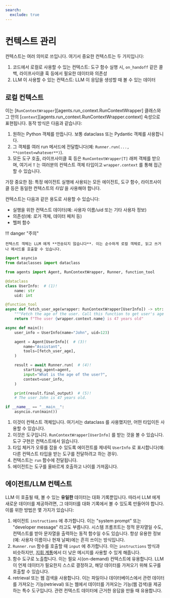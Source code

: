 ```yaml
---
search:
  exclude: true
---
```

# 컨텍스트 관리

컨텍스트는 여러 의미로 쓰입니다. 여기서 중요한 컨텍스트는 두 가지입니다:

1. 코드에서 로컬로 사용할 수 있는 컨텍스트: 도구 함수 실행 시, `on_handoff` 같은 콜백, 라이프사이클 훅 등에서 필요한 데이터와 의존성
2. LLM 이 사용할 수 있는 컨텍스트: LLM 이 응답을 생성할 때 볼 수 있는 데이터

## 로컬 컨텍스트

이는 [`RunContextWrapper`][agents.run_context.RunContextWrapper] 클래스와 그 안의 [`context`][agents.run_context.RunContextWrapper.context] 속성으로 표현됩니다. 동작 방식은 다음과 같습니다:

1. 원하는 Python 객체를 만듭니다. 보통 dataclass 또는 Pydantic 객체를 사용합니다.
2. 그 객체를 여러 run 메서드에 전달합니다(예: `Runner.run(..., **context=whatever**)`).
3. 모든 도구 호출, 라이프사이클 훅 등은 `RunContextWrapper[T]` 래퍼 객체를 받으며, 여기서 `T` 는 여러분의 컨텍스트 객체 타입이고 `wrapper.context` 를 통해 접근할 수 있습니다.

가장 중요한 점: 특정 에이전트 실행에 사용되는 모든 에이전트, 도구 함수, 라이프사이클 등은 동일한 컨텍스트의 _타입_ 을 사용해야 합니다.

컨텍스트는 다음과 같은 용도로 사용할 수 있습니다:

-   실행을 위한 컨텍스트 데이터(예: 사용자 이름/uid 또는 기타 사용자 정보)
-   의존성(예: 로거 객체, 데이터 페처 등)
-   헬퍼 함수

!!! danger "주의"

    컨텍스트 객체는 LLM 에게 **전송되지 않습니다**. 이는 순수하게 로컬 객체로, 읽고 쓰거나 메서드를 호출할 수 있습니다.

```python
import asyncio
from dataclasses import dataclass

from agents import Agent, RunContextWrapper, Runner, function_tool

@dataclass
class UserInfo:  # (1)!
    name: str
    uid: int

@function_tool
async def fetch_user_age(wrapper: RunContextWrapper[UserInfo]) -> str:  # (2)!
    """Fetch the age of the user. Call this function to get user's age information."""
    return f"The user {wrapper.context.name} is 47 years old"

async def main():
    user_info = UserInfo(name="John", uid=123)

    agent = Agent[UserInfo](  # (3)!
        name="Assistant",
        tools=[fetch_user_age],
    )

    result = await Runner.run(  # (4)!
        starting_agent=agent,
        input="What is the age of the user?",
        context=user_info,
    )

    print(result.final_output)  # (5)!
    # The user John is 47 years old.

if __name__ == "__main__":
    asyncio.run(main())
```

1. 이것이 컨텍스트 객체입니다. 여기서는 dataclass 를 사용했지만, 어떤 타입이든 사용할 수 있습니다.
2. 이것은 도구입니다. `RunContextWrapper[UserInfo]` 를 받는 것을 볼 수 있습니다. 도구 구현은 컨텍스트에서 읽습니다.
3. 타입 체커가 오류를 잡을 수 있도록 에이전트를 제네릭 `UserInfo` 로 표시합니다(예: 다른 컨텍스트 타입을 받는 도구를 전달하려고 하는 경우).
4. 컨텍스트는 `run` 함수에 전달됩니다.
5. 에이전트는 도구를 올바르게 호출하고 나이를 가져옵니다.

## 에이전트/LLM 컨텍스트

LLM 이 호출될 때, 볼 수 있는 **유일한** 데이터는 대화 기록뿐입니다. 따라서 LLM 에게 새로운 데이터를 제공하려면, 그 데이터를 대화 기록에서 볼 수 있도록 만들어야 합니다. 이를 위한 방법은 몇 가지가 있습니다:

1. 에이전트 `instructions` 에 추가합니다. 이는 "system prompt" 또는 "developer message" 라고도 부릅니다. 시스템 프롬프트는 정적 문자열일 수도, 컨텍스트를 받아 문자열을 출력하는 동적 함수일 수도 있습니다. 항상 유용한 정보(예: 사용자 이름이나 현재 날짜)에는 흔히 쓰이는 방식입니다.
2. `Runner.run` 함수를 호출할 때 `input` 에 추가합니다. 이는 `instructions` 방식과 비슷하지만, [지휘 계통](https://cdn.openai.com/spec/model-spec-2024-05-08.html#follow-the-chain-of-command)에서 더 낮은 메시지를 사용할 수 있게 해줍니다.
3. 함수 도구로 노출합니다. 이는 필요 시(on-demand) 컨텍스트에 유용합니다. LLM 이 언제 데이터가 필요한지 스스로 결정하고, 해당 데이터를 가져오기 위해 도구를 호출할 수 있습니다.
4. retrieval 또는 웹 검색을 사용합니다. 이는 파일이나 데이터베이스에서 관련 데이터를 가져오는 기능(retrieval) 또는 웹에서 데이터를 가져오는 기능(웹 검색)을 제공하는 특수 도구입니다. 관련 컨텍스트 데이터에 근거한 응답을 만들 때 유용합니다.